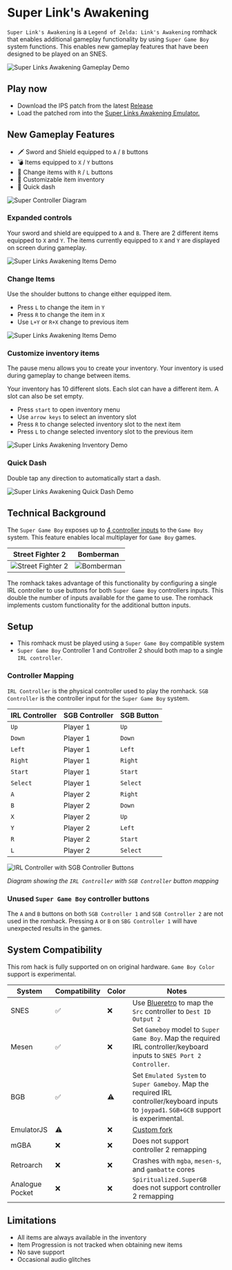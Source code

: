 # Super Link's Awakening

`Super Link's Awakening` is a `Legend of Zelda: Link's Awakening` romhack that enables additional gameplay functionality by using `Super Game Boy` system functions.  This enables new gameplay features that have been designed to be played on an SNES.

![Super Links Awakening Gameplay Demo](demo-gameplay.gif)

## Play now
* Download the IPS patch from the latest [Release](https://github.com/cphartman/super-awakening/releases)
* Load the patched rom into the [Super Links Awakening Emulator.](https://cphartman.github.io/projects/super-links-awakening/)

## New Gameplay Features
* 🗡 Sword and Shield equipped to `A` / `B` buttons
* 💣 Items equipped to `X` / `Y` buttons 
* 🏹 Change items with `R` / `L` buttons
* 💼 Customizable item inventory
* 💨 Quick dash

![Super Controller Diagram](controller-gameplay.svg)

### Expanded controls
Your sword and shield are equipped to `A` and `B`.  There are 2 different items equipped to `X` and `Y`.  The items currently equipped to `X` and `Y` are displayed on screen during gameplay.  

![Super Links Awakening Items Demo](demo-controls.gif)

### Change Items
Use the shoulder buttons to change either equipped item.
* Press `L` to change the item in `Y`
* Press `R` to change the item in `X`
* Use `L+Y` or `R+X` change to previous item

![Super Links Awakening Items Demo](demo-items.gif)

### Customize inventory items
The pause menu allows you to create your inventory.  Your inventory is used during gameplay to change between items.

Your inventory has 10 different slots.  Each slot can have a different item.  A slot can also be set empty.  
* Press `start` to open inventory menu
* Use `arrow keys` to select an inventory slot
* Press `R` to change selected inventory slot to the next item
* Press `L` to change selected inventory slot to the previous item

![Super Links Awakening Inventory Demo](demo-inventory.gif)

### Quick Dash
Double tap any direction to automatically start a dash.

![Super Links Awakening Quick Dash Demo](demo-quickdash.gif)

## Technical Background
The `Super Game Boy` exposes up to [4 controller inputs](https://gbdev.io/pandocs/Joypad_Input.html#usage-in-sgb-software) to the `Game Boy` system.  This feature enables local multiplayer for `Game Boy` games.

| Street Fighter 2 | Bomberman |
| ---- | ---- |
| ![Street Fighter 2](streetfighter2_sgb_enhanced.png) | ![Bomberman](bombermap_sgb_enhanced.png) |

The romhack takes advantage of this functionality by configuring a single IRL controller to use buttons for both `Super Game Boy` controllers inputs.  This double the number of inputs available for the game to use. The romhack implements custom functionality for the additional button inputs.

## Setup

* This romhack must be played using a `Super Game Boy` compatible system
* `Super Game Boy` Controller 1 and Controller 2 should both map to a single `IRL controller`.

### Controller Mapping

`IRL Controller` is the physical controller used to play the romhack.  `SGB Controller` is the controller input for the `Super Game Boy` system.

| IRL Controller  | SGB Controller | SGB Button |
| ------------- | ------------- | ------------- |
| `Up` | Player 1 |  `Up`  |
| `Down` | Player 1 |  `Down`  |
| `Left` | Player 1 |  `Left`  |
| `Right` | Player 1 |  `Right`  |
| `Start` | Player 1 |  `Start`  |
| `Select` | Player 1 |  `Select`  |
| `A` | Player 2 |  `Right`  |
| `B` | Player 2 |  `Down`  |
| `X` | Player 2 |  `Up`  |
| `Y` | Player 2 |  `Left`  |
| `R` | Player 2 |  `Start`  |
| `L` | Player 2 |  `Select`  |

![IRL Controller with SGB Controller Buttons](controller-mapping.svg)

*Diagram showing the `IRL Controller` with `SGB Controller` button mapping*

### Unused `Super Game Boy` controller buttons
The `A` and `B` buttons on both `SGB Controller 1` and `SGB Controller 2` are not used in the romhack.  Pressing `A` or `B` on `SBG Controller 1` will have unexpected results in the games.

## System Compatibility
This rom hack is fully supported on on original hardware.  `Game Boy Color` support is experimental. 

| System | Compatibility | Color | Notes |
| ---- | ---- | ---- | ---- |
| SNES | ✅ | ❌ | Use [Blueretro](https://github.com/darthcloud/BlueRetro) to map the `Src` controller to `Dest ID Output 2` |
| Mesen | ✅ | ❌ | Set `Gameboy` model to  `Super Game Boy`.  Map the required IRL controller/keyboard inputs to `SNES Port 2 Controller`. |
| BGB | ✅ | ⚠️ | Set `Emulated System` to  `Super Gameboy`.  Map the required IRL controller/keyboard inputs to `joypad1`. `SGB+GCB` support is experimental. |
| EmulatorJS | ⚠️ | ❌ | [Custom fork](https://github.com/cphartman/super-awakening-emulator) |
| mGBA | ❌ | ❌ | Does not support controller 2 remapping |
| Retroarch | ❌ | ❌ | Crashes with `mgba`, `mesen-s`, and `gambatte` cores |
| Analogue Pocket | ❌ | ❌ | `Spiritualized.SuperGB` does not support controller 2 remapping |

## Limitations
* All items are always available in the inventory
* Item Progression is not tracked when obtaining new items
* No save support
* Occasional audio glitches
